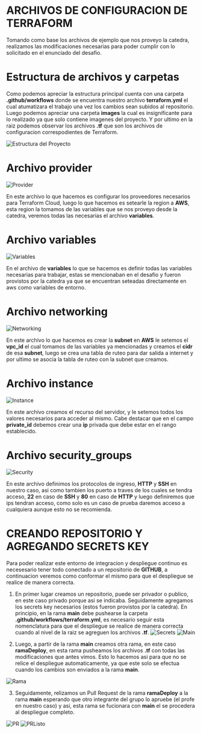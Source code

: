 # ARCHIVOS DE CONFIGURACION DE TERRAFORM

Tomando como base los archivos de ejemplo que nos proveyo la catedra, realizamos las modificaciones necesarias para poder cumplir con lo solicitado en el enunciado del desafio.

# Estructura de archivos y carpetas

Como podemos apreciar la estructura principal cuenta con una carpeta **.github/workflows** donde se encuentra nuestro archivo **terraform.yml** el cual atumatizara el trabajo una vez los cambios sean subidos al repositorio. Luego podemos apreciar una carpeta **images** la cual es insignificante para lo realizado ya que solo contiene imagenes del proyecto. Y por ultimo en la raiz podemos observar los archivos **.tf** que son los archivos de configuracion correspodientes de Terraform.

![Estructura del Proyecto](/images/Estructura.png)

# Archivo **provider**

![Provider](/images/Provider.png)

En este archivo lo que hacemos es configurar los proveedores necesarios para Terraform Cloud, luego lo que hacemos es setearle la region a **AWS**, esta region la tomamos de las variables que se nos proveyo desde la catedra, veremos todas las necesarias el archivo **variables**.

# Archivo **variables**

![Variables](/images/Variables.png)

En el archivo de **variables** lo que se hacemos es definir todas las variables necesarias para trabajar, estas se mencionaban en el desafio y fueron provistos por la catedra ya que se encuentran seteadas directamente en aws como variables de entorno.

# Archivo **networking**

![Networking](/images/Networking.png)

En este archivo lo que hacemos es crear la **subnet** en **AWS** le setemos el **vpc_id** el cual tomamos de las variables ya mencionadas y creamos el **cidr** de esa **subnet**, luego se crea una tabla de ruteo para dar salida a internet y por ultimo se asocia la tabla de ruteo con la subnet que creamos.

# Archivo **instance**

![Instance](/images/Instance.png)

En este archivo creamos el recurso del servidor, y le setemos todos los valores necesarios para acceder al mismo. Cabe destacar que en el campo **private_id** debemos crear una **ip** privada que debe estar en el rango establecido.

# Archivo **security_groups**

![Security](/images/Security.png)

En este archivo definimos los protocolos de ingreso, **HTTP** y **SSH** en nuestro caso, asi como tambien los puerto a traves de los cuales se tendra acceso, **22** en caso de **SSH** y **80** en caso de **HTTP** y luego definiremos que ips tendran acceso, como solo es un caso de prueba daremos acceso a cualquiera aunque esto no se recomienda.

# CREANDO REPOSITORIO Y AGREGANDO SECRETS KEY

Para poder realizar este entorno de integracion y despliegue continuo es necesesario tener todo conectado a un repositorio de **GITHUB**, a continuacion veremos como conformar el mismo para que el despliegue se realice de manera correcta.

1. En primer lugar creamos un repositorio, puede ser privador o publico, en este caso privado porque asi se indicaba. Seguidamente agregamos los secrets key necesarios (estos fueron provistos por la catedra). En principio, en la rama **main** debe pushearse la carpeta **.github/workflows/terraform.yml**, es necesario seguir esta nomenclatura para que el despliegue se realice de manera correcta cuando al nivel de la raiz se agreguen los archivos **.tf**.
   ![Secrets](/images/SecretsRepo.png)
   ![Main](/images/PrincipalRepo.png)

2. Luego, a partir de la rama **main** creamos otra rama, en este caso **ramaDeploy**, en esta rama pusheamos los archivos **.tf** con todas las modificaciones que antes vimos. Esto lo hacemos asi para que no se relice el despliegue automaticamente, ya que este solo se efectua cuando los cambios son enviados a la rama **main**.

![Rama](/images/RamaDeployRepo.png)

3. Seguidamente, relizamos un Pull Request de la rama **ramaDeploy** a la rama **main** esperando que otro integrante del grupo lo apruebe (el profe en nuestro caso) y asi, esta rama se fucionara con **main** el se procedera al despliegue completo.

![PR](/images/RamasPRRepo.png)
![PRListo](/images/PRListoRepo.png)
